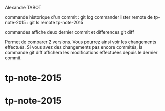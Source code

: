 Alexandre TABOT

commande historique d'un commit : git log
commander lister remote de tp-note-2015 : git ls remote tp-note-2015

commandes affiche deux dernier commit et differences
git diff <commit1> <commit2>

Permet de comparer 2 versions. Vous pourrez ainsi voir les changements effectués. Si vous avez des changements pas encore commités, la commande git diff affichera les modifications effectuées depuis le dernier commit. 


# tp-note-2015
# tp-note-2015
